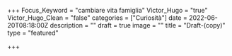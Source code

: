 +++
Focus_Keyword = "cambiare vita famiglia"
Victor_Hugo = "true"
Victor_Hugo_Clean = "false"
categories = ["Curiosità"]
date = 2022-06-20T08:18:00Z
description = ""
draft = true
image = ""
title = "Draft-(copy)"
type = "featured"

+++
